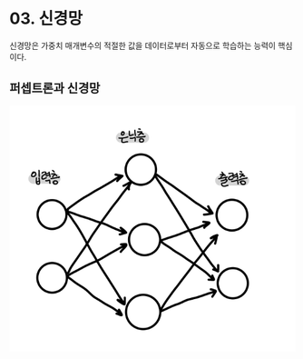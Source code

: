 # 03. 신경망

신경망은 가중치 매개변수의 적절한 값을 데이터로부터 자동으로 학습하는 능력이 핵심이다.



## 퍼셉트론과 신경망
![신경망의 예](./img/01.PNG)
